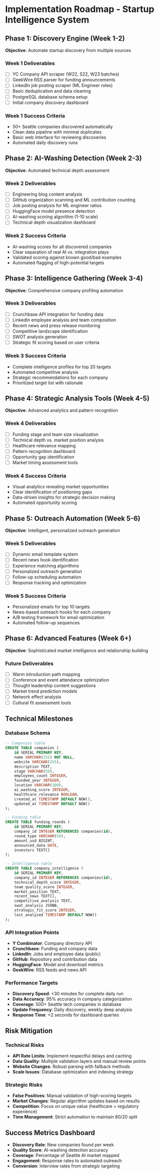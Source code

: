 # Implementation Roadmap - Startup Intelligence System

## Phase 1: Discovery Engine (Week 1-2)
**Objective**: Automate startup discovery from multiple sources

### Week 1 Deliverables
- [ ] YC Company API scraper (W22, S22, W23 batches)
- [ ] GeekWire RSS parser for funding announcements
- [ ] LinkedIn job posting scraper (ML Engineer roles)
- [ ] Basic deduplication and data cleaning
- [ ] PostgreSQL database schema setup
- [ ] Initial company discovery dashboard

### Week 1 Success Criteria
- 50+ Seattle companies discovered automatically
- Clean data pipeline with minimal duplicates
- Basic web interface for reviewing discoveries
- Automated daily discovery runs

## Phase 2: AI-Washing Detection (Week 2-3)
**Objective**: Automated technical depth assessment

### Week 2 Deliverables
- [ ] Engineering blog content analysis
- [ ] GitHub organization scanning and ML contribution counting
- [ ] Job posting analysis for ML engineer ratios
- [ ] HuggingFace model presence detection
- [ ] AI-washing scoring algorithm (1-10 scale)
- [ ] Technical depth visualization dashboard

### Week 2 Success Criteria
- AI-washing scores for all discovered companies
- Clear separation of real AI vs. integration plays
- Validated scoring against known good/bad examples
- Automated flagging of high-potential targets

## Phase 3: Intelligence Gathering (Week 3-4)
**Objective**: Comprehensive company profiling automation

### Week 3 Deliverables
- [ ] Crunchbase API integration for funding data
- [ ] LinkedIn employee analysis and team composition
- [ ] Recent news and press release monitoring
- [ ] Competitive landscape identification
- [ ] SWOT analysis generation
- [ ] Strategic fit scoring based on user criteria

### Week 3 Success Criteria
- Complete intelligence profiles for top 20 targets
- Automated competitive analysis
- Strategic recommendations for each company
- Prioritized target list with rationale

## Phase 4: Strategic Analysis Tools (Week 4-5)
**Objective**: Advanced analytics and pattern recognition

### Week 4 Deliverables
- [ ] Funding stage and team size visualization
- [ ] Technical depth vs. market position analysis
- [ ] Healthcare relevance mapping
- [ ] Pattern recognition dashboard
- [ ] Opportunity gap identification
- [ ] Market timing assessment tools

### Week 4 Success Criteria
- Visual analytics revealing market opportunities
- Clear identification of positioning gaps
- Data-driven insights for strategic decision making
- Automated opportunity scoring

## Phase 5: Outreach Automation (Week 5-6)
**Objective**: Intelligent, personalized outreach generation

### Week 5 Deliverables
- [ ] Dynamic email template system
- [ ] Recent news hook identification
- [ ] Experience matching algorithms
- [ ] Personalized outreach generation
- [ ] Follow-up scheduling automation
- [ ] Response tracking and optimization

### Week 5 Success Criteria
- Personalized emails for top 10 targets
- News-based outreach hooks for each company
- A/B testing framework for email optimization
- Automated follow-up sequences

## Phase 6: Advanced Features (Week 6+)
**Objective**: Sophisticated market intelligence and relationship building

### Future Deliverables
- [ ] Warm introduction path mapping
- [ ] Conference and event attendance optimization
- [ ] Thought leadership content suggestions
- [ ] Market trend prediction models
- [ ] Network effect analysis
- [ ] Cultural fit assessment tools

## Technical Milestones

### Database Schema
```sql
-- Companies table
CREATE TABLE companies (
    id SERIAL PRIMARY KEY,
    name VARCHAR(255) NOT NULL,
    website VARCHAR(255),
    description TEXT,
    stage VARCHAR(50),
    employees_count INTEGER,
    founded_year INTEGER,
    location VARCHAR(100),
    ai_washing_score INTEGER,
    healthcare_relevance BOOLEAN,
    created_at TIMESTAMP DEFAULT NOW(),
    updated_at TIMESTAMP DEFAULT NOW()
);

-- Funding table
CREATE TABLE funding_rounds (
    id SERIAL PRIMARY KEY,
    company_id INTEGER REFERENCES companies(id),
    round_type VARCHAR(50),
    amount_usd BIGINT,
    announced_date DATE,
    investors TEXT[]
);

-- Intelligence table
CREATE TABLE company_intelligence (
    id SERIAL PRIMARY KEY,
    company_id INTEGER REFERENCES companies(id),
    technical_depth_score INTEGER,
    team_quality_score INTEGER,
    market_position TEXT,
    recent_news TEXT[],
    competitive_analysis TEXT,
    swot_analysis JSONB,
    strategic_fit_score INTEGER,
    last_analyzed TIMESTAMP DEFAULT NOW()
);
```

### API Integration Points
- **Y Combinator**: Company directory API
- **Crunchbase**: Funding and company data
- **LinkedIn**: Jobs and employee data (public)
- **GitHub**: Repository and contribution data
- **HuggingFace**: Model and download metrics
- **GeekWire**: RSS feeds and news API

### Performance Targets
- **Discovery Speed**: <30 minutes for complete daily run
- **Data Accuracy**: 95% accuracy in company categorization
- **Coverage**: 500+ Seattle tech companies in database
- **Update Frequency**: Daily discovery, weekly deep analysis
- **Response Time**: <2 seconds for dashboard queries

## Risk Mitigation

### Technical Risks
- **API Rate Limits**: Implement respectful delays and caching
- **Data Quality**: Multiple validation layers and manual review points
- **Website Changes**: Robust parsing with fallback methods
- **Scale Issues**: Database optimization and indexing strategy

### Strategic Risks
- **False Positives**: Manual validation of high-scoring targets
- **Market Changes**: Regular algorithm updates based on results
- **Competition**: Focus on unique value (healthcare + regulatory experience)
- **Time Management**: Strict automation to maintain 80/20 split

## Success Metrics Dashboard
- **Discovery Rate**: New companies found per week
- **Quality Score**: AI-washing detection accuracy
- **Coverage**: Percentage of Seattle AI market mapped
- **Engagement**: Response rates to automated outreach
- **Conversion**: Interview rates from strategic targeting
